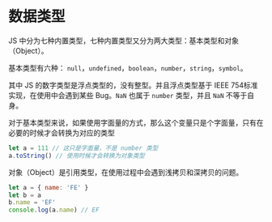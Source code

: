 # 数据类型

JS 中分为七种内置类型，七种内置类型又分为两大类型：基本类型和对象（Object）。

基本类型有六种： `null`，`undefined`，`boolean`，`number`，`string`，`symbol`。

其中 JS 的数字类型是浮点类型的，没有整型。并且浮点类型基于 IEEE 754标准实现，在使用中会遇到某些 Bug。`NaN` 也属于 `number` 类型，并且 `NaN` 不等于自身。

对于基本类型来说，如果使用字面量的方式，那么这个变量只是个字面量，只有在必要的时候才会转换为对应的类型

```javascript
let a = 111 // 这只是字面量，不是 number 类型
a.toString() // 使用时候才会转换为对象类型 
```

对象（Object）是引用类型，在使用过程中会遇到浅拷贝和深拷贝的问题。

```javascript
let a = { name: 'FE' } 
let b = a 
b.name = 'EF' 
console.log(a.name) // EF
```

